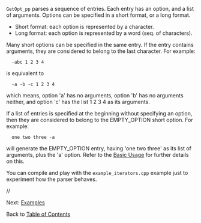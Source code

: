 `GetOpt_pp` parses a sequence of entries.
Each entry has an option, and a list of arguments.
Options can be specified in a short format, or a long format.

  * Short format: each option is represented by a character.
  * Long format: each option is represented by a word (seq. of characters).

Many short options can be specified in the same entry. If the entry contains arguments, they are considered to belong to the last character. For example:
```
  -abc 1 2 3 4
```
is equivalent to
```
  -a -b -c 1 2 3 4
```
which means, option 'a' has no arguments, option 'b' has no arguments neither, and option 'c' has the list 1 2 3 4 as its arguments.


If a list of entries is specified at the beginning without specifying an option, then they are considered to belong to the EMPTY\_OPTION short option. For example:
```
  one two three -a
```
will generate the EMPTY\_OPTION entry, having 'one two three' as its list of arguments, plus the 'a' option. Refer to the [Basic Usage](BasicUsage.md) for further details on this.


You can compile and play with the `example_iterators.cpp` example just to experiment how the parser behaves.

//

Next: [Examples](Examples.md)

Back to [Table of Contents](Documentation.md)